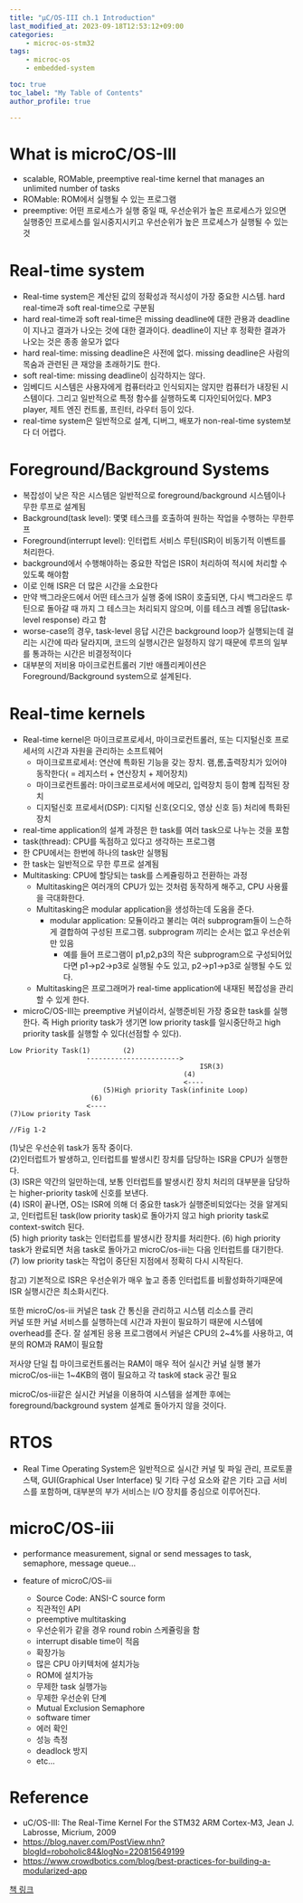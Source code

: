 ```yaml
---
title: "μC/OS-III ch.1 Introduction"
last_modified_at: 2023-09-18T12:53:12+09:00
categories:
    - microc-os-stm32
tags:
    - microc-os
    - embedded-system

toc: true
toc_label: "My Table of Contents"
author_profile: true

---
```

# What is microC/OS-III
 - scalable, ROMable, preemptive real-time kernel that manages an unlimited number of tasks
  - ROMable: ROM에서 실행될 수 있는 프로그램
  - preemptive: 어떤 프로세스가 실행 중일 때, 우선순위가 높은 프로세스가 있으면 실행중인 프로세스를 일시중지시키고 우선순위가 높은 프로세스가 실행될 수 있는 것

# Real-time system
 - Real-time system은 계산된 값의 정확성과 적시성이 가장 중요한 시스템. hard real-time과 soft real-time으로 구분됨
 - hard real-time과 soft real-time은 missing deadline에 대한 관용과 deadline이 지나고 결과가 나오는 것에 대한 결과이다. deadline이 지난 후 정확한 결과가 나오는 것은 종종 쓸모가 없다
 - hard real-time: missing deadline은 사전에 없다. missing deadline은 사람의 목숨과 관련된 큰 재앙을 초래하기도 한다.
 - soft real-time: missing deadline이 심각하지는 않다.
 - 임베디드 시스템은 사용자에게 컴퓨터라고 인식되지는 않지만 컴퓨터가 내장된 시스템이다. 그리고 일반적으로 특정 함수를 실행하도록 디자인되어있다. MP3 player, 제트 엔진 컨트롤, 프린터, 라우터 등이 있다.
 - real-time system은 일반적으로 설계, 디버그, 배포가 non-real-time system보다 더 어렵다.

# Foreground/Background Systems
 - 복잡성이 낮은 작은 시스템은 일반적으로 foreground/background 시스템이나 무한 루프로 설계됨
 - Background(task level): 몇몇 테스크를 호출하여 원하는 작업을 수행하는 무한루프
 - Foreground(interrupt level): 인터럽트 서비스 루틴(ISR)이 비동기적 이벤트를 처리한다.
 - background에서 수행해야하는 중요한 작업은 ISR이 처리하여 적시에 처리할 수 있도록 해야함
  - 이로 인해 ISR은 더 많은 시간을 소요한다
 - 만약 백그라운드에서 어떤 테스크가 실행 중에 ISR이 호출되면, 다시 백그라운드 루틴으로 돌아갈 때 까지 그 테스크는 처리되지 않으며, 이를 테스크 레벨 응답(task-level response) 라고 함
 - worse-case의 경우, task-level 응답 시간은 background loop가 실행되는데 걸리는 시간에 따라 달라지며, 코드의 실행시간은 일정하지 않기 때문에 루프의 일부를 통과하는 시간은 비결정적이다
 - 대부분의 저비용 마이크로컨트롤러 기반 애플리케이션은 Foreground/Background system으로 설계된다.

# Real-time kernels
 - Real-time kernel은 마이크로프로세서, 마이크로컨트롤러, 또는 디지털신호 프로세서의 시간과 자원을 관리하는 소프트웨어
   - 마이크로프로세서: 연산에 특화된 기능을 갖는 장치. 램,롬,출력장치가 있어야 동작한다( = 레지스터 + 연산장치 + 제어장치)
   - 마이크로컨트롤러: 마이크로프로세서에 메모리, 입력장치 등이 함꼐 집적된 장치
   - 디지털신호 프로세서(DSP): 디지털 신호(오디오, 영상 신호 등) 처리에 특화된 장치
 - real-time application의 설계 과정은 한 task를 여러 task으로 나누는 것을 포함
 - task(thread): CPU를 독점하고 있다고 생각하는 프로그램
 - 한 CPU에서는 한번에 하나의 task만 실행됨
 - 한 task는 일반적으로 무한 루프로 설계됨
 - Multitasking: CPU에 할당되는 task를 스케쥴링하고 전환하는 과정
    - Multitasking은 여러개의 CPU가 있는 것처럼 동작하게 해주고, CPU 사용률을 극대화한다.
    - Multitasking은 modular application을 생성하는데 도움을 준다.
        - modular application: 모듈이라고 불리는 여러 subprogram들이 느슨하게 결합하여 구성된 프로그램. subprogram 끼리는 순서는 없고 우선순위만 있음
            - 예를 들어 프로그램이 p1,p2,p3의 작은 subprogram으로 구성되어있다면 p1->p2->p3로 실행될 수도 있고, p2->p1->p3로 실행될 수도 있다.
    - Multitasking은 프로그래머가 real-time application에 내재된 복잡성을 관리할 수 있게 한다.
 - microC/OS-III는 preemptive 커널이라서, 실행준비된 가장 중요한 task를 실행한다. 즉 High priority task가 생기면 low priority task를 일시중단하고 high priority task를 실행할 수 있다(선점할 수 있다).


 ```
 Low Priority Task(1)        (2)
                    ----------------------->
                                                ISR(3)
                                            (4) 
                                            <----   
                        (5)High priority Task(infinite Loop)
                     (6) 
                    <----  
 (7)Low priority Task

 //Fig 1-2
 ```


(1)낮은 우선순위 task가 동작 중이다.<br>
(2)인터럽트가 발생하고, 인터럽트를 발생시킨 장치를 담당하는 ISR을 CPU가 실행한다.<br>
(3) ISR은 약간의 일만하는데, 보통 인터럽트를 발생시킨 장치 처리의 대부분을 담당하는 higher-priority task에 신호를 보낸다.<br>
(4) ISR이 끝나면, OS는 ISR에 의해 더 중요한 task가 실행준비되었다는 것을 알게되고, 인터럽트된 task(low priority task)로 돌아가지 않고 high priority task로 context-switch 된다.<br>
(5) high priority task는 인터럽트를 발생시칸 장치를 처리한다.
(6) high priority task가 완료되면 처음 task로 돌아가고 microC/os-iii는 다음 인터럽트를 대기한다.
(7) low priority task는 작업이 중단된 지점에서 정확히 다시 시작된다.

참고) 기본적으로 ISR은 우선순위가 매우 높고 종종 인터럽트를 비활성화하기때문에 ISR 실행시간은 최소화시킨다.

또한 microC/os-iii 커널은 task 간 통신을 관리하고 시스템 리소스를 관리<br>
커널 또한 커널 서비스를 실행하는데 시간과 자원이 필요하기 때문에 시스템에 overhead를 준다. 잘 설계된 응용 프로그램에서 커널은 CPU의 2~4%를 사용하고, 여분의 ROM과 RAM이 필요함


저사양 단일 칩 마이크로컨트롤러는 RAM이 매우 적어 실시간 커널 실행 불가<br>
microC/os-iii는 1~4KB의 램이 필요하고 각 task에 stack 공간 필요


microC/os-iii같은 실시간 커널을 이용하여 시스템을 설계한 후에는 foreground/background system 설계로 돌아가지 않을 것이다.

# RTOS
 - Real Time Operating System은 일반적으로 실시간 커널 및 파일 관리, 프로토콜 스택, GUI(Graphical User Interface) 및 기타 구성 요소와 같은 기타 고급 서비스를 포함하며, 대부분의 부가 서비스는 I/O 장치를 중심으로 이루어진다.

# microC/OS-iii
 - performance measurement, signal or send messages to task, semaphore, message queue...

 - feature of microC/OS-iii
    - Source Code: ANSI-C source form
    - 직관적인 API
    - preemptive multitasking
    - 우선순위가 같을 경우 round robin 스케쥴링을 함
    - interrupt disable time이 적음
    - 확장가능
    - 많은 CPU 아키텍처에 설치가능
    - ROM에 설치가능
    - 무제한 task 실행가능
    - 무제한 우선순위 단계
    - Mutual Exclusion Semaphore
    - software timer
    - 에러 확인
    - 성능 측정
    - deadlock 방지
    - etc...

# Reference
 - uC/OS-III: The Real-Time Kernel For the STM32 ARM Cortex-M3, Jean J. Labrosse, Micrium, 2009
 - https://blog.naver.com/PostView.nhn?blogId=roboholic84&logNo=220815649199
 - https://www.crowdbotics.com/blog/best-practices-for-building-a-modularized-app

[책 링크](https://micrium.atlassian.net/wiki/spaces/osiiidoc/overview)
